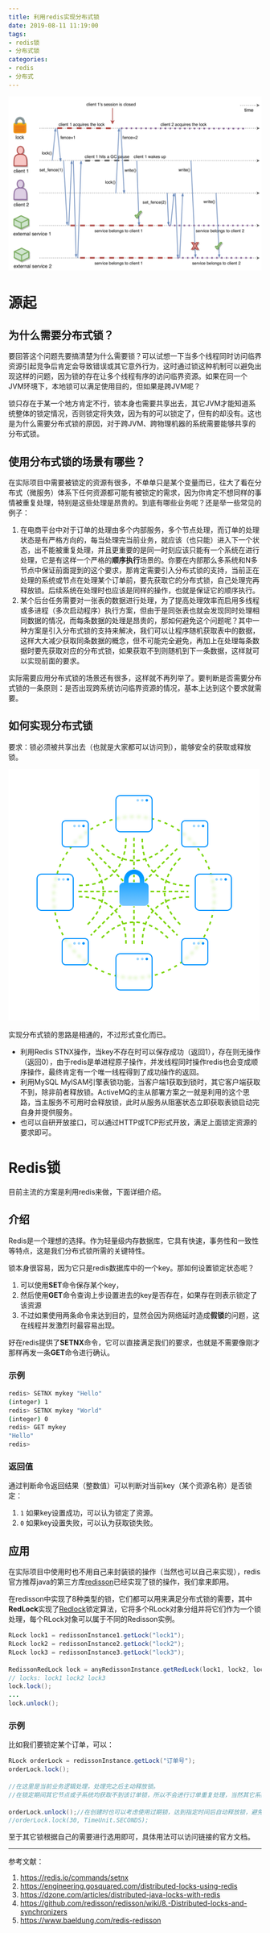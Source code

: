 ```yaml
---
title: 利用redis实现分布式锁
date: 2019-08-11 11:19:00
tags:
- redis锁
- 分布式锁
categories:
- redis
- 分布式
---
```


![](/images/distributed_lock.png)

# 源起

## 为什么需要分布式锁？

要回答这个问题先要搞清楚为什么需要锁？可以试想一下当多个线程同时访问临界资源引起竞争后肯定会导致错误或其它意外行为，这时通过锁这种机制可以避免出现这样的问题，因为锁的存在让多个线程有序的访问临界资源。如果在同一个JVM环境下，本地锁可以满足使用目的，但如果是跨JVM呢？

锁只存在于某一个地方肯定不行，锁本身也需要共享出去，其它JVM才能知道系统整体的锁定情况，否则锁定将失效，因为有的可以锁定了，但有的却没有。这也是为什么需要分布式锁的原因，对于跨JVM、跨物理机器的系统需要能够共享的分布式锁。

## 使用分布式锁的场景有哪些？

在实际项目中需要被锁定的资源有很多，不单单只是某个变量而已，往大了看在分布式（微服务）体系下任何资源都可能有被锁定的需求，因为你肯定不想同样的事情被重复处理，特别是这些处理是昂贵的。到底有哪些业务呢？还是举一些常见的例子：

1. 在电商平台中对于订单的处理由多个内部服务，多个节点处理，而订单的处理状态是有严格方向的，每当处理完当前业务，就应该（也只能）进入下一个状态，出不能被重复处理，并且更重要的是同一时刻应该只能有一个系统在进行处理，它是有这样一个严格的**顺序执行**场景的。你要在内部那么多系统和N多节点中保证前面提到的这个要求，那肯定需要引入分布式锁的支持，当前正在处理的系统或节点在处理某个订单前，要先获取它的分布式锁，自己处理完再释放锁。后续系统在处理时也应该是同样的操作，也就是保证它的顺序执行。
1. 某个后台任务需要对一张表的数据进行处理，为了提高处理效率而启用多线程或多进程（多次启动程序）执行方案，但由于是同张表也就会发现同时处理相同数据的情况，而每条数据的处理是昂贵的，那如何避免这个问题呢？其中一种方案是引入分布式锁的支持来解决，我们可以让程序随机获取表中的数据，这样大大减少获取同条数据的概念，但不可能完全避免，再加上在处理每条数据时要先获取对应的分布式锁，如果获取不到则随机到下一条数据，这样就可以实现前面的要求。

实际需要应用分布式锁的场景还有很多，这样就不再列举了。要判断是否需要分布式锁的一条原则：是否出现跨系统访问临界资源的情况，基本上达到这个要求就需要。

<!-- more -->
## 如何实现分布式锁

要求：锁必须被共享出去（也就是大家都可以访问到），能够安全的获取或释放锁。

![](/images/distributedlocks_01.png)

实现分布式锁的思路是相通的，不过形式变化而已。

* 利用Redis STNX操作，当key不存在时可以保存成功（返回1），存在则无操作（返回0），由于redis是单进程原子操作，并发线程同时操作redis也会变成顺序操作，最终肯定有一个唯一线程得到了成功操作的返回。
* 利用MySQL MyISAM引擎表锁功能，当客户端1获取到锁时，其它客户端获取不到，除非前者释放锁。ActiveMQ的主从部署方案之一就是利用的这个思路，当主服务不可用时会释放锁，此时从服务从阻塞状态立即获取表锁启动完自身并提供服务。
* 也可以自研开放接口，可以通过HTTP或TCP形式开放，满足上面锁定资源的要求即可。

# Redis锁

目前主流的方案是利用redis来做，下面详细介绍。

## 介绍

Redis是一个理想的选择。作为轻量级内存数据库，它具有快速，事务性和一致性等特点，这是我们分布式锁所需的关键特性。

锁本身很容易，因为它只是redis数据库中的一个key。那如何设置锁定状态呢？
1. 可以使用**SET**命令保存某个key，
2. 然后使用**GET**命令查询上步设置进去的key是否存在，如果存在则表示锁定了该资源
3. 不过如果使用两条命令来达到目的，显然会因为网络延时造成**假锁**的问题，这在线程并发激烈时最容易出现。

好在redis提供了**SETNX**命令，它可以直接满足我们的要求，也就是不需要像刚才那样再发一条**GET**命令进行确认。

### 示例

```bash
redis> SETNX mykey "Hello"
(integer) 1
redis> SETNX mykey "World"
(integer) 0
redis> GET mykey
"Hello"
redis> 
```

### 返回值

通过判断命令返回结果（整数值）可以判断对当前key（某个资源名称）是否锁定：

1. `1` 如果key设置成功，可以认为锁定了资源。
1. `0` 如果key设置失败，可以认为获取锁失败。

## 应用

在实际项目中使用时也不用自己来封装锁的操作（当然也可以自己来实现），redis官方推荐java的第三方库[redisson](https://github.com/redisson/redisson)已经实现了锁的操作，我们拿来即用。

在redisson中实现了8种类型的锁，它们都可以用来满足分布式锁的需要，其中**RedLock**实现了[Redlock](https://redis.io/topics/distlock)锁定算法，它将多个RLock对象分组并将它们作为一个锁处理，每个RLock对象可以属于不同的Redisson实例。

```java
RLock lock1 = redissonInstance1.getLock("lock1");
RLock lock2 = redissonInstance2.getLock("lock2");
RLock lock3 = redissonInstance3.getLock("lock3");

RedissonRedLock lock = anyRedissonInstance.getRedLock(lock1, lock2, lock3);
// locks: lock1 lock2 lock3
lock.lock();
...
lock.unlock();
```

### 示例

比如我们要锁定某个订单，可以：

```java
RLock orderLock = redissonInstance.getLock("订单号");
orderLock.lock();

//在这里是当前业务逻辑处理，处理完之后主动释放锁。
//在锁定期间其它节点或子系统均获取不到该订单锁，所以不会进行订单重复处理，当然其它系统也得有这个锁的逻辑判断。

orderLock.unlock();//在创建时也可以考虑使用过期锁，达到指定时间后自动释放锁，避免本身业务出错造成锁住，使用这个功能时要注意考虑本身业务处理时长。
//orderLock.lock(30, TimeUnit.SECONDS);
```

至于其它锁根据自己的需要进行选用即可，具体用法可以访问链接的官方文档。

---
参考文献：
1. https://redis.io/commands/setnx
2. https://engineering.gosquared.com/distributed-locks-using-redis
3. https://dzone.com/articles/distributed-java-locks-with-redis
4. https://github.com/redisson/redisson/wiki/8.-Distributed-locks-and-synchronizers
5. https://www.baeldung.com/redis-redisson